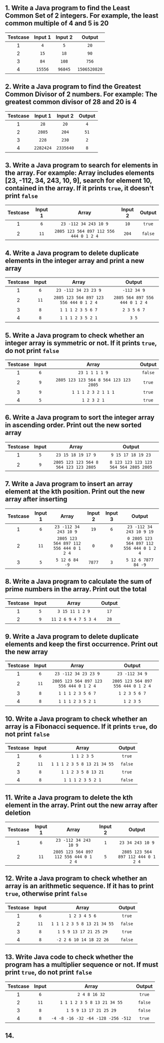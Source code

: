 ## 1. Write a Java program to find the Least Common Set of 2 integers. For example, the least common multiple of 4 and 5 is 20

| Testcase | Input 1 | Input 2 | Output |
| :---: | :---: | :---: | :---: |
| 1 | `4` | `5` | `20` |
| 2 | `15` | `18` | `90` |
| 3 | `84` | `108` | `756` |
| 4 | `15556` | `96845` | `1506520820` |

## 2. Write a Java program to find the Greatest Common Divisor of 2 numbers. For example: The greatest common divisor of 28 and 20 is 4

| Testcase | Input 1 | Input 2 | Output |
| :---: | :---: | :---: | :---: |
| 1 | `28` | `20` | `4` |
| 2 | `2805` | `204` | `51` |
| 3 | `228` | `230` | `2` |
| 4 | `2282424` | `2335640` | `8` |

## 3. Write a Java program to search for elements in the array. For example: Array includes elements [23, -112, 34, 243, 10, 9], search for element 10, contained in the array. If it prints `true`, it doesn't print `false`

| Testcase | Input 1 | Array | Input 2 | Output |
| :---: | :---: | :---: | :---: | :---: |
| 1 | `6` | `23 -112 34 243 10 9` | `10` | `true` |
| 2 | `11` | `2805 123 564 897 112 556 444 0 1 2 4` | `204` | `false` |

## 4. Write a Java program to delete duplicate elements in the integer array and print a new array

| Testcase | Input | Array | Output |
| :---: | :---: | :---: | :---: |
| 1 | `6` | `23 -112 34 23 23 9` | `-112 34 9` |
| 2 | `11` | `2805 123 564 897 123 556 444 0 1 2 4`| `2805 564 897 556 444 0 1 2 4` |
| 3 | `8` | `1 1 1 2 3 5 6 7`| `2 3 5 6 7` |
| 4 | `8` | `1 1 1 2 3 5 2 1`| `3 5` |

## 5. Write a Java program to check whether an integer array is symmetric or not. If it prints `true`, do not print `false`

| Testcase | Input | Array | Output |
| :---: | :---: | :---: | :---: |
| 1 | `6` | `23 1 1 1 1 9` | `false` |
| 2 | `9` | `2805 123 123 564 8 564 123 123 2805`| `true` |
| 3 | `9` | `1 1 1 2 3 2 1 1 1`| `true` |
| 4 | `5` | `1 2 3 2 1`| `true` |

## 6. Write a Java program to sort the integer array in ascending order. Print out the new sorted array

| Testcase | Input | Array | Output |
| :---: | :---: | :---: | :---: |
| 1 | `5` | `23 15 18 19 17 9` | `9 15 17 18 19 23` |
| 2 | `9` | `2805 123 123 564 8 564 123 123 2805`| `8 123 123 123 123 564 564 2805 2805` |

## 7. Write a Java program to insert an array element at the kth position. Print out the new array after inserting

| Testcase | Input 1 | Array | Input 2 | Input 3 | Output |
| :---: | :---: | :---: | :---: | :---: | :---: |
| 1 | `6` | `23 -112 34 243 10 9` | `19` | `6` | `23 -112 34 243 10 9 19` |
| 2 | `11` | `2805 123 564 897 112 556 444 0 1 2 4` | `0` |`0` | `0 2805 123 564 897 112 556 444 0 1 2 4` |
| 3 | `5` | `5 12 6 84 -9` | `7877` | `3` | `5 12 6 7877 84 -9` |

## 8. Write a Java program to calculate the sum of prime numbers in the array. Print out the total

| Testcase | Input | Array | Output |
| :---: | :---: | :---: | :---: |
| 1 | `5` | `3 15 11 1 2 9` | `17` |
| 2 | `9` | `11 2 6 9 4 7 5 3 4`| `28` |

## 9. Write a Java program to delete duplicate elements and keep the first occurrence. Print out the new array

| Testcase | Input | Array | Output |
| :---: | :---: | :---: | :---: |
| 1 | `6` | `23 -112 34 23 23 9` | `23 -112 34 9` |
| 2 | `11` | `2805 123 564 897 123 556 444 0 1 2 4`| `2805 123 564 897 556 444 0 1 2 4` |
| 3 | `8` | `1 1 1 2 3 5 6 7`| `1 2 3 5 6 7` |
| 4 | `8` | `1 1 1 2 3 5 2 1`| `1 2 3 5` |

## 10. Write a Java program to check whether an array is a Fibonacci sequence. If it prints `true`, do not print `false`

| Testcase | Input | Array | Output |
| :---: | :---: | :---: | :---: |
| 1 | `6` | `1 1 2 3 5` | `true` |
| 2 | `11` | `1 1 1 2 3 5 8 13 21 34 55`| `false` |
| 3 | `8` | `1 1 2 3 5 8 13 21`| `true` |
| 4 | `8` | `1 1 1 2 3 5 2 1`| `false` |

## 11. Write a Java program to delete the kth element in the array. Print out the new array after deletion

| Testcase | Input 1 | Array | Input 2 | Output |
| :---: | :---: | :---: | :---: | :---: |
| 1 | `6` | `23 -112 34 243 10 9` | `1` | `23 34 243 10 9` |
| 2 | `11` | `2805 123 564 897 112 556 444 0 1 2 4` | `5` | `2805 123 564 897 112 444 0 1 2 4` |

## 12. Write a Java program to check whether an array is an arithmetic sequence. If it has to print `true`, otherwise print `false`

| Testcase | Input | Array | Output |
| :---: | :---: | :---: | :---: |
| 1 | `6` | `1 2 3 4 5 6` | `true` |
| 2 | `11` | `1 1 1 2 3 5 8 13 21 34 55`| `false` |
| 3 | `8` | `1 5 9 13 17 21 25 29`| `true` |
| 4 | `8` | `-2 2 6 10 14 18 22 26`| `false` |

## 13. Write Java code to check whether the program has a multiplier sequence or not. If must print `true`, do not print `false`

| Testcase | Input | Array | Output |
| :---: | :---: | :---: | :---: |
| 1 | `6` | `2 4 8 16 32` | `true` |
| 2 | `11` | `1 1 1 2 3 5 8 13 21 34 55`| `false` |
| 3 | `8` | `1 5 9 13 17 21 25 29`| `false` |
| 4 | `8` | `-4 -8 -16 -32 -64 -128 -256 -512`| `true` |

## 14. 
